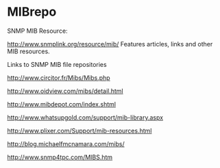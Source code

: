 # MIBrepo

SNMP MIB Resource:

http://www.snmplink.org/resource/mib/
Features articles, links and other MIB resources.


Links to SNMP MIB file repositories

http://www.circitor.fr/Mibs/Mibs.php

http://www.oidview.com/mibs/detail.html

http://www.mibdepot.com/index.shtml

http://www.whatsupgold.com/support/mib-library.aspx

http://www.plixer.com/Support/mib-resources.html

http://blog.michaelfmcnamara.com/mibs/

http://www.snmp4tpc.com/MIBS.htm
